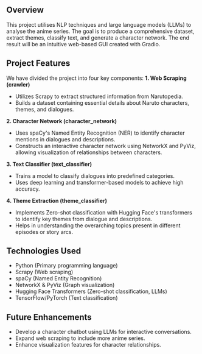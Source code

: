## Overview
This project utilises NLP techniques and large language models (LLMs) to analyse the anime series. The goal is to produce a comprehensive dataset, extract themes, classify text, and generate a character network. The end result will be an intuitive web-based GUI created with Gradio.

## Project Features
We have divided the project into four key components:
**1. Web Scraping (crawler)**
   - Utilizes Scrapy to extract structured information from Narutopedia.
   - Builds a dataset containing essential details about Naruto characters, themes, and dialogues.

**2. Character Network (character_network)**
  - Uses spaCy's Named Entity Recognition (NER) to identify character mentions in dialogues and descriptions.
  - Constructs an interactive character network using NetworkX and PyViz, allowing visualization of relationships between characters.

**3. Text Classifier (text_classifier)**
  - Trains a model to classify dialogues into predefined categories.
  - Uses deep learning and transformer-based models to achieve high accuracy.

**4. Theme Extraction (theme_classifier)**
   - Implements Zero-shot classification with Hugging Face's transformers to identify key themes from dialogue and descriptions.
   - Helps in understanding the overarching topics present in different episodes or story arcs.
  
## Technologies Used
- Python (Primary programming language)
- Scrapy (Web scraping)
- spaCy (Named Entity Recognition)
- NetworkX & PyViz (Graph visualization)
- Hugging Face Transformers (Zero-shot classification, LLMs)
- TensorFlow/PyTorch (Text classification)

## Future Enhancements
  - Develop a character chatbot using LLMs for interactive conversations.
  - Expand web scraping to include more anime series.
  - Enhance visualization features for character relationships.
